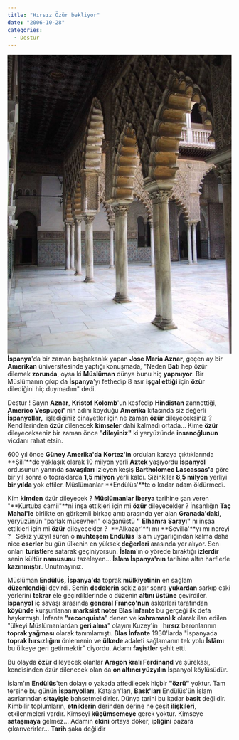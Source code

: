 ```yaml
---
title: "Hırsız Özür bekliyor"
date: "2006-10-28"
categories: 
  - Destur
---
```


**![seville_alcazar.jpg](../uploads/2006/10/seville_alcazar.jpg)İspanya**'da bir zaman başbakanlık yapan **Jose Maria Aznar**, geçen ay bir **Amerikan** üniversitesinde yaptığı konuşmada, "Neden **Batı** hep özür dilemek **zorunda**, oysa ki **Müslüman** dünya bunu hiç **yapmıyor**. Bir Müslümanın çıkıp da **İspanya**'yı fethedip 8 asır **işgal ettiği** için **özür** dilediğini hiç duymadım" dedi.

Destur ! Sayın **Aznar**, **Kristof Kolomb**'un keşfedip **Hindistan** zannettiği, **Americo Vespuççi'** nin adını koyduğu **Amerika** kıtasında siz değerli **İspanyollar,**  işlediğiniz cinayetler için ne zaman **özür** dileyeceksiniz ? Kendilerinden **özür** dilenecek **kimseler** dahi kalmadı ortada... Kime **özür** dileyecekseniz bir zaman önce "**dileyiniz"** ki yeryüzünde **insanoğlunun** vicdanı rahat etsin.

600 yıl önce **Güney Amerika'da** **Kortez'in** orduları karaya çıktıklarında **Şili'**de yaklaşık olarak 10 milyon yerli **Aztek** yaşıyordu **İspanyol** ordusunun yanında **savaşıları** izleyen keşiş **Bartholomeo Lascassas'a** göre bir yıl sonra o topraklarda **1,5 milyon** yerli kaldı. Sizinkiler **8,5 milyon** yerliyi **bir yılda** yok ettiler. Müslümanlar **Endülüs'**te o kadar adam öldürmedi.

Kim **kimden** özür dileyecek ? **Müslümanlar İberya** tarihine şan veren "**Kurtuba camii"**ni inşa ettikleri için mi **özür** dileyecekler ? İnsanlığın **Taç Mahal'le** birlikte en görkemli birkaç anıtı arasında yer alan **Granada'daki**, yeryüzünün "parlak mücevheri" olağanüstü **"** **Elhamra Sarayı"** nı inşaa ettikleri için mi **özür** dileyecekler ?  **Alkazar'**ı mı **Sevilla'**yı mı nereyi ?   Sekiz yüzyıl süren o **muhteşem Endülüs** İslam uygarlığından kalma daha nice **eserler** bu gün ülkenin en yüksek **değerleri** arasında yer alıyor. Sen onları **turistler**e satarak geçiniyorsun. **İslam**'ın o yörede bıraktığı **izlerdir** senin kültür **namusunu** tazeleyen... **İslam İspanya'nın** tarihine altın harflerle **kazınmıştır**. Unutmayınız.  

Müslüman **Endülüs, İspanya'da** toprak **mülkiyetinin** en sağlam **düzenlendiği** devirdi. Senin **dedelerin** sekiz asır sonra **yukardan** sarkıp eski yerlerini **tekrar** ele geçirdiklerinde o düzenin **altını üstüne** çevirdiler. İ**spanyol** iç savaşı sırasında **general Franco'nun** askerleri tarafından **köyünde** kurşunlanan **marksist noter Blas İnfante** bu gerçeği ilk defa haykırmıştı. İnfante **"reconquista**" denen ve **kahramanlık** olarak ilan edilen "ülkeyi Müslümanlardan **geri alma**" olayını Kuzey'in   **hırsız** baronlarının **toprak yağması** olarak tanımlamıştı. **Blas İnfante** 1930'larda "İspanyada **toprak hırsızlığını** önlemenin ve **ülkede** adaleti sağlamanın tek yolu **İslâmı** bu ülkeye geri getirmektir" diyordu. Adamı **faşistler** şehit etti.

Bu olayda **özür** dileyecek olanlar **Aragon kralı Ferdinand** ve şürekası, kendisinden özür dilenecek olan da **on altıncı yüzyılın** İspanyol köylüsüdür.

İslam'ın **Endülüs**'ten dolayı o yakada affedilecek hiçbir **"özrü"** yoktur. Tam tersine bu günün **İspanyolları,** Katalan'ları, **Bask'ları** Endülüs'ün İslam asırlarından **sitayişle** bahsetmelidirler. Dünya tarihi bu kadar **basit** değildir. Kimbilir toplumların, **etniklerin** derinden derine ne çeşit **ilişkileri**, etkilenmeleri vardır. Kimseyi **küçümsemeye** gerek yoktur. Kimseye **sataşmaya** gelmez... Adamın **ekini** ortaya döker, **ipliğini** pazara çıkarıverirler... **Tarih** şaka değildir
